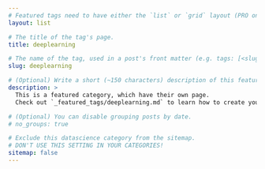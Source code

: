 ```yaml
---
# Featured tags need to have either the `list` or `grid` layout (PRO only).
layout: list

# The title of the tag's page.
title: deeplearning

# The name of the tag, used in a post's front matter (e.g. tags: [<slug>]).
slug: deeplearning

# (Optional) Write a short (~150 characters) description of this featured tag.
description: >
  This is a featured category, which have their own page.
  Check out `_featured_tags/deeplearning.md` to learn how to create your own.

# (Optional) You can disable grouping posts by date.
# no_groups: true

# Exclude this datascience category from the sitemap.
# DON'T USE THIS SETTING IN YOUR CATEGORIES!
sitemap: false
---
```

